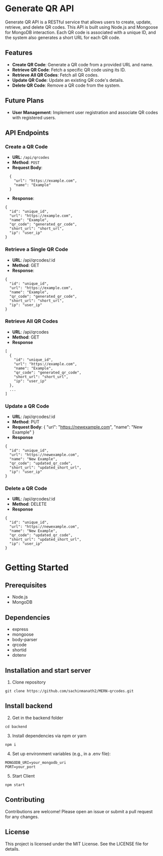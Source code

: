 # Generate QR API

Generate QR API is a RESTful service that allows users to create, update, retrieve, and delete QR codes. This API is built using Node.js and Mongoose for MongoDB interaction. Each QR code is associated with a unique ID, and the system also generates a short URL for each QR code.

## Features

- **Create QR Code**: Generate a QR code from a provided URL and name.
- **Retrieve QR Code**: Fetch a specific QR code using its ID.
- **Retrieve All QR Codes**: Fetch all QR codes.
- **Update QR Code**: Update an existing QR code's details.
- **Delete QR Code**: Remove a QR code from the system.

## Future Plans

- **User Management**: Implement user registration and associate QR codes with registered users.

## API Endpoints

### Create a QR Code

- **URL**: `/api/qrcodes`
- **Method**: `POST`
- **Request Body**:
```shell
  {
    "url": "https://example.com",
    "name": "Example"
  }
```
- **Response**:
```shell
{
  "id": "unique_id",
  "url": "https://example.com",
  "name": "Example",
  "qr_code": "generated_qr_code",
  "short_url": "short_url",
  "ip": "user_ip"
}
```

### Retrieve a Single QR Code
- **URL**: /api/qrcodes/:id
- **Method**: GET
- **Response**:
```shell
{
  "id": "unique_id",
  "url": "https://example.com",
  "name": "Example",
  "qr_code": "generated_qr_code",
  "short_url": "short_url",
  "ip": "user_ip"
}
```

### Retrieve All QR Codes
- **URL**: /api/qrcodes
- **Method**: GET
- **Response**
```shell
[
  {
    "id": "unique_id",
    "url": "https://example.com",
    "name": "Example",
    "qr_code": "generated_qr_code",
    "short_url": "short_url",
    "ip": "user_ip"
  },
  ...
]
```

### Update a QR Code
- **URL**: /api/qrcodes/:id
- **Method**: PUT
- **Request Body**:
{
  "url": "https://newexample.com",
  "name": "New Example"
}
- **Response**
```shell
{
  "id": "unique_id",
  "url": "https://newexample.com",
  "name": "New Example",
  "qr_code": "updated_qr_code",
  "short_url": "updated_short_url",
  "ip": "user_ip"
}
```

### Delete a QR Code
- **URL**: /api/qrcodes/:id
- **Method**: DELETE
- **Response**
```shell
{
  "id": "unique_id",
  "url": "https://newexample.com",
  "name": "New Example",
  "qr_code": "updated_qr_code",
  "short_url": "updated_short_url",
  "ip": "user_ip"
}
```


# Getting Started

## Prerequisites
- Node.js
- MongoDB


## Dependencies
- express
- mongoose
- body-parser
- qrcode
- shortid
- dotenv

## Installation and start server

1. Clone repository

```shell
git clone https://github.com/sachinmanath2/MERN-qrcodes.git
```

## Install backend

2. Get in the backend folder

```shell
cd backend
```

3. Install dependencies via npm or yarn

```shell
npm i
```

4. Set up environment variables (e.g., in a .env file):
```shell
MONGODB_URI=your_mongodb_uri
PORT=your_port
```

5. Start Client

```shell
npm start
```

## Contributing
Contributions are welcome! Please open an issue or submit a pull request for any changes.

## License
This project is licensed under the MIT License. See the LICENSE file for details.